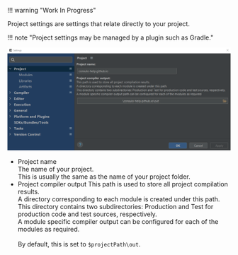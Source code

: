 !!! warning "Work In Progress"

Project settings are settings that relate directly to your project.

!!! note "Project settings may be managed by a plugin such as Gradle."

![UI Screenshot](images/project.png)

- Project name<br/>
	The name of your project.<br/>
	This is usually the same as the name of your project folder.
- Project compiler output
	This path is used to store all project compilation results.<br/>
	A directory corresponding to each module is created under this path.<br/>
	This directory contains two subdirectories: Production and Test for production code and test sources, respectively.<br/>
	A module specific compiler output can be configured for each of the modules as required.<br/>
	<br/>
	By default, this is set to `$projectPath\out`.
